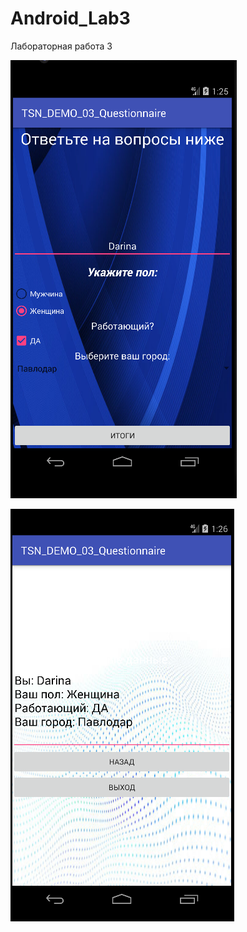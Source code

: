 # Android_Lab3
Лабораторная работа 3

![Screenshot](Screenshot1.png)

![Screenshot](Screenshot.png)



